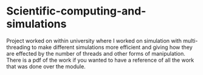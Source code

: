 # Scientific-computing-and-simulations

Project worked on within university where I worked on simulation with multi-threading to make different simulations more efficient and giving how they are effected by the number of threads and other forms of manipulation. There is a pdf of the work if you wanted to have a reference of all the work that was done over the module.
